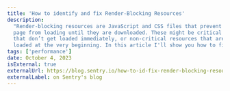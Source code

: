 ```yaml
---
title: 'How to identify and fix Render-Blocking Resources'
description:
  "Render-blocking resources are JavaScript and CSS files that prevent the web
  page from loading until they are downloaded. These might be critical resources
  that don’t get loaded immediately, or non-critical resources that are being
  loaded at the very beginning. In this article I'll show you how to fix them."
tags: ['performance']
date: October 4, 2023
isExternal: true
externalUrl: https://blog.sentry.io/how-to-id-fix-render-blocking-resources
externalLabel: on Sentry's blog
---
```

